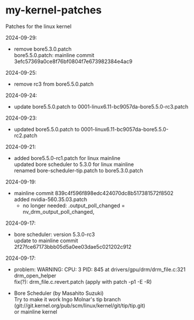 # my-kernel-patches
Patches for the linux kernel

2024-09-29:
- remove bore5.3.0.patch  
  bore5.5.0.patch: mainline commit 3efc57369a0ce8f76bf0804f7e673982384e4ac9

2024-09-25:
- remove rc3 from bore5.5.0.patch

2024-09-24:
- update bore5.5.0.patch to 0001-linux6.11-bc9057da-bore5.5.0-rc3.patch

2024-09-23:
- updated bore5.5.0.patch to 0001-linux6.11-bc9057da-bore5.5.0-rc2.patch

2024-09-21:
- added bore5.5.0-rc1.patch for linux mainline  
  updated bore scheduler to 5.3.0 for linux mainline  
  renamed bore-scheduler-tip.patch to bore5.3.0.patch

2024-09-19:
- mainline commit 839c4f596f898edc424070dc8b517381572f8502  
  added nvidia-560.35.03.patch  
  - no longer needed: .output_poll_changed = nv_drm_output_poll_changed,

2024-09-17:
- bore scheduler: version 5.3.0-rc3  
  update to mainline commit 2f27fce67173bbb05d5a0ee03dae5c021202c912

2024-09-17:
- problem: WARNING: CPU: 3 PID: 845 at drivers/gpu/drm/drm_file.c:321 drm_open_helper  
  fix(?): drm_file.c.revert.patch (apply with patch -p1 -E -R)

- Bore Scheduler (by Masahito Suzuki)  
Try to make it work Ingo Molnar's tip branch (git://git.kernel.org/pub/scm/linux/kernel/git/tip/tip.git)  
or mainline kernel
